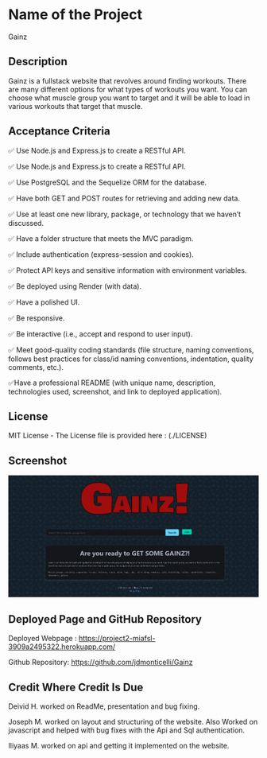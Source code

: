 # Name of the Project

Gainz

## Description
Gainz is a fullstack website that revolves around finding workouts. There are many different options for what types of workouts you want. You can choose what muscle group you want to target and it will be able to load in various workouts that target that muscle.
## Acceptance Criteria

✅ Use Node.js and Express.js to create a RESTful API.

✅ Use Node.js and Express.js to create a RESTful API.

✅ Use PostgreSQL and the Sequelize ORM for the database.

✅ Have both GET and POST routes for retrieving and adding new data.

✅ Use at least one new library, package, or technology that we haven’t discussed.

✅ Have a folder structure that meets the MVC paradigm.

✅ Include authentication (express-session and cookies).

✅ Protect API keys and sensitive information with environment variables.

✅ Be deployed using Render (with data).

✅ Have a polished UI.

✅ Be responsive.

✅ Be interactive (i.e., accept and respond to user input).

✅ Meet good-quality coding standards (file structure, naming conventions, follows best practices for class/id naming conventions, indentation, quality comments, etc.).

✅Have a professional README (with unique name, description, technologies used, screenshot, and link to deployed application).

## License

MIT License - The License file is provided here : (./LICENSE)

## Screenshot
![screenshot](public/assets/screenshot.png)

## Deployed Page and GitHub Repository

Deployed Webpage : https://project2-miafsl-3909a2495322.herokuapp.com/

Github Repository: https://github.com/jdmonticelli/Gainz


## Credit Where Credit Is Due

Deivid H. worked on ReadMe, presentation and bug fixing.

Joseph M. worked on layout and structuring of the website. Also Worked on javascript and helped with bug fixes with the Api and Sql authentication.

Iliyaas M. worked on api and getting it implemented on the website.

